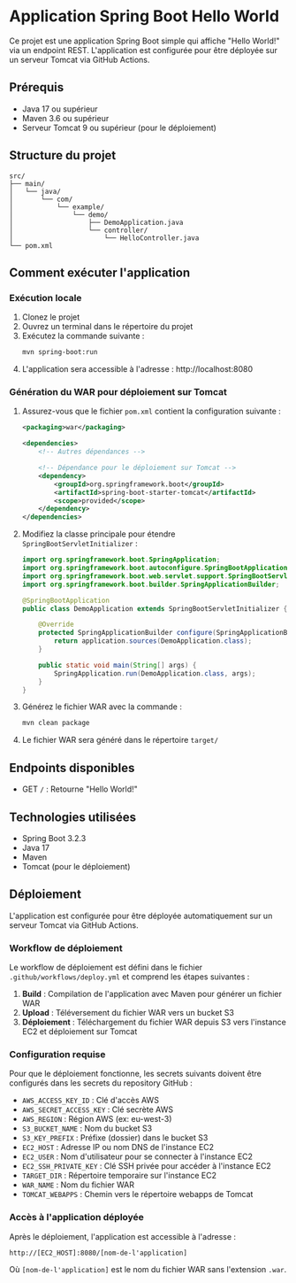 # Application Spring Boot Hello World

Ce projet est une application Spring Boot simple qui affiche "Hello World!" via un endpoint REST. L'application est configurée pour être déployée sur un serveur Tomcat via GitHub Actions.

## Prérequis

- Java 17 ou supérieur
- Maven 3.6 ou supérieur
- Serveur Tomcat 9 ou supérieur (pour le déploiement)

## Structure du projet

```
src/
├── main/
│   └── java/
│       └── com/
│           └── example/
│               └── demo/
│                   ├── DemoApplication.java
│                   └── controller/
│                       └── HelloController.java
└── pom.xml
```

## Comment exécuter l'application

### Exécution locale

1. Clonez le projet
2. Ouvrez un terminal dans le répertoire du projet
3. Exécutez la commande suivante :
   ```bash
   mvn spring-boot:run
   ```
4. L'application sera accessible à l'adresse : http://localhost:8080

### Génération du WAR pour déploiement sur Tomcat

1. Assurez-vous que le fichier `pom.xml` contient la configuration suivante :
   ```xml
   <packaging>war</packaging>

   <dependencies>
       <!-- Autres dépendances -->

       <!-- Dépendance pour le déploiement sur Tomcat -->
       <dependency>
           <groupId>org.springframework.boot</groupId>
           <artifactId>spring-boot-starter-tomcat</artifactId>
           <scope>provided</scope>
       </dependency>
   </dependencies>
   ```

2. Modifiez la classe principale pour étendre `SpringBootServletInitializer` :
   ```java
   import org.springframework.boot.SpringApplication;
   import org.springframework.boot.autoconfigure.SpringBootApplication;
   import org.springframework.boot.web.servlet.support.SpringBootServletInitializer;
   import org.springframework.boot.builder.SpringApplicationBuilder;

   @SpringBootApplication
   public class DemoApplication extends SpringBootServletInitializer {

       @Override
       protected SpringApplicationBuilder configure(SpringApplicationBuilder application) {
           return application.sources(DemoApplication.class);
       }

       public static void main(String[] args) {
           SpringApplication.run(DemoApplication.class, args);
       }
   }
   ```

3. Générez le fichier WAR avec la commande :
   ```bash
   mvn clean package
   ```

4. Le fichier WAR sera généré dans le répertoire `target/`

## Endpoints disponibles

- GET `/` : Retourne "Hello World!"

## Technologies utilisées

- Spring Boot 3.2.3
- Java 17
- Maven
- Tomcat (pour le déploiement)

## Déploiement

L'application est configurée pour être déployée automatiquement sur un serveur Tomcat via GitHub Actions.

### Workflow de déploiement

Le workflow de déploiement est défini dans le fichier `.github/workflows/deploy.yml` et comprend les étapes suivantes :

1. **Build** : Compilation de l'application avec Maven pour générer un fichier WAR
2. **Upload** : Téléversement du fichier WAR vers un bucket S3
3. **Déploiement** : Téléchargement du fichier WAR depuis S3 vers l'instance EC2 et déploiement sur Tomcat

### Configuration requise

Pour que le déploiement fonctionne, les secrets suivants doivent être configurés dans les secrets du repository GitHub :

- `AWS_ACCESS_KEY_ID` : Clé d'accès AWS
- `AWS_SECRET_ACCESS_KEY` : Clé secrète AWS
- `AWS_REGION` : Région AWS (ex: eu-west-3)
- `S3_BUCKET_NAME` : Nom du bucket S3
- `S3_KEY_PREFIX` : Préfixe (dossier) dans le bucket S3
- `EC2_HOST` : Adresse IP ou nom DNS de l'instance EC2
- `EC2_USER` : Nom d'utilisateur pour se connecter à l'instance EC2
- `EC2_SSH_PRIVATE_KEY` : Clé SSH privée pour accéder à l'instance EC2
- `TARGET_DIR` : Répertoire temporaire sur l'instance EC2
- `WAR_NAME` : Nom du fichier WAR
- `TOMCAT_WEBAPPS` : Chemin vers le répertoire webapps de Tomcat

### Accès à l'application déployée

Après le déploiement, l'application est accessible à l'adresse :

```
http://[EC2_HOST]:8080/[nom-de-l'application]
```

Où `[nom-de-l'application]` est le nom du fichier WAR sans l'extension `.war`.